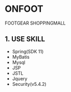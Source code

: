 # ONFOOT


FOOTGEAR SHOPPINGMALL

## 1. USE SKILL
  * Spring(SDK 11)
  * MyBatis
  * Mysql
  * JSP
  * JSTL
  * Jquery
  * Security(v5.4.2)

